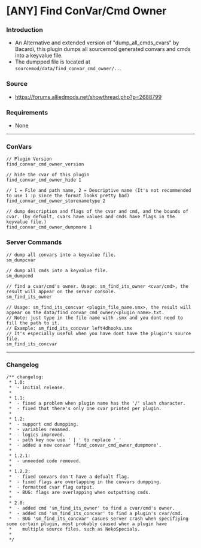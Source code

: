 # [ANY] Find ConVar/Cmd Owner

### Introduction
 - An Alternative and extended version of "dump_all_cmds_cvars" by Bacardi, this plugin dumps all sourcemod generated convars and cmds into a keyvalue file.  
 - The dumpped file is located at `sourcemod/data/find_convar_cmd_owner/..`.

### Source
 - https://forums.alliedmods.net/showthread.php?p=2688799  

### Requirements
 - None  

<hr>

### ConVars
```
// Plugin Version
find_convar_cmd_owner_version

// hide the cvar of this plugin
find_convar_cmd_owner_hide 1

// 1 = File and path name, 2 = Descriptive name (It's not recommended to use 1 :p since the format looks pretty bad)
find_convar_cmd_owner_storenametype 2

// dump description and flags of the cvar and cmd, and the bounds of cvar. (by defualt, cvars have values and cmds have flags in the keyvalue file.)
find_convar_cmd_owner_dumpmore 1
```

### Server Commands
```
// dump all convars into a keyvalue file.
sm_dumpcvar

// dump all cmds into a keyvalue file.
sm_dumpcmd

// find a cvar/cmd's owner. Usage: sm_find_its_owner <cvar/cmd>, the result will appear on the server console.
sm_find_its_owner

// Usage: sm_find_its_concvar <plugin_file_name.smx>, the result will appear on the data/find_convar_cmd_owner/<plugin_name>.txt.
// Note: just type in the file name with .smx and you dont need to fill the path to it.
// Example: sm_find_its_concvar left4dhooks.smx
// It's especially useful when you have dont have the plugin's source file.
sm_find_its_concvar
```
<hr>

### Changelog
```
/** changelog:
 * 1.0: 
 * 	- initial release.
 * 
 * 1.1: 
 * 	- fixed a problem when plugin name has the '/' slash character.
 * 	- fixed that there's only one cvar printed per plugin.
 * 
 * 1.2: 
 * 	- support cmd dumpping.
 *  - variables renamed.
 *  - logics improved.
 *  - path key now use ' | ' to replace '_'
 *  - added a new convar 'find_convar_cmd_owner_dumpmore'.
 * 
 * 1.2.1:
 *  - unneeded code removed.
 * 
 * 1.2.2:
 *  - fixed convars don't have a defualt flag.
 *  - fixed flags are overlapping in the convars dumpping.
 *  - formatted cvar flag output.
 *  - BUG: flags are overlapping when outputting cmds.
 * 
 * 2.0:
 *  - added cmd 'sm_find_its_owner' to find a cvar/cmd's owner.
 *  - added cmd 'sm_find_its_concvar' to find a plugin's cvar/cmd.
 *  - BUG 'sm_find_its_concvar' casues server crash when specifiying some certain plugin, most probably caused when a plugin have 
 *    multiple source files. such as NekoSpecials.
 *    
 */ 
```